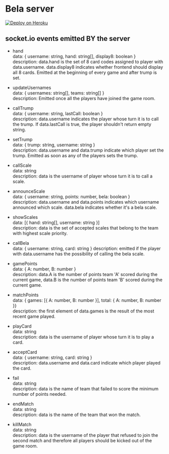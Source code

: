 # Bela server

[![Deploy on Heroku](https://www.herokucdn.com/deploy/button.png)](https://heroku.com/deploy)

## socket.io events emitted BY the server

- hand  
data: { username: string, hand: string[], display8: boolean }  
description: data.hand is the set of 8 card codes assigned to player with data.username. data.display8 indicates whether frontend should display all 8 cards. Emitted at the beginning of every game and after trump is set.

- updateUsernames  
data: { usernames: string[], teams: string[] }  
description: Emitted once all the players have joined the game room.

- callTrump  
data: { username: string, lastCall: boolean }  
description: data.username indicates the player whose turn it is to call the trump. If data.lastCall is true, the player shouldn't return empty string.

- setTrump  
data: { trump: string, username: string }  
description: data.username and data.trump indicate which player set the trump. Emitted as soon as any of the players sets the trump.

- callScale  
data: string  
description: data is the username of player whose turn it is to call a scale.

- announceScale  
data: { username: string, points: number, bela: boolean }  
description: data.username and data.points indicates which username announced which scale. data.bela indicates whether it's a bela scale.

- showScales  
data: [{ hand: string[], username: string }]  
description: data is the set of accepted scales that belong to the team with highest scale priority.

- callBela  
data: { username: string, card: string }
description: emitted if the player with data.username has the possibility of calling the bela scale.

- gamePoints  
data: { A: number, B: number }  
description: data.A is the number of points team 'A' scored during the current game, data.B is the number of points team 'B' scored during the current game.

- matchPoints  
data: { games: [{ A: number, B: number }], total: { A: number, B: number }}  
description: the first element of data.games is the result of the most recent game played.

- playCard  
data: string  
description: data is the username of player whose turn it is to play a card.

- acceptCard  
data: { username: string, card: string }  
description: data.username and data.card indicate which player played the card.

- fail  
data: string  
description: data is the name of team that failed to score the minimum number of points needed.

- endMatch  
data: string  
description: data is the name of the team that won the match.

- killMatch  
data: string  
description: data is the username of the player that refused to join the second match and therefore all players should be kicked out of the game room.
